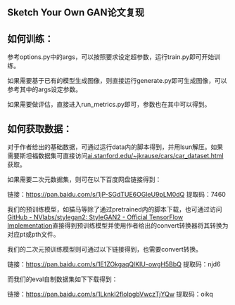 ## Sketch Your Own GAN论文复现
## 如何训练：

参考options.py中的args，可以按照要求设定超参数，运行train.py即可开始训练。

如果需要基于已有的模型生成图像，则直接运行generate.py即可生成图像，可以参考其中的args设定参数。

如果需要做评估，直接进入run_metrics.py即可，参数也在其中可以得到。



## 如何获取数据：

对于作者给出的基础数据，可通过运行data内的脚本得到，并用lsun解压。如果需要斯坦福数据集可直接访问[ai.stanford.edu/~jkrause/cars/car_dataset.html](http://ai.stanford.edu/~jkrause/cars/car_dataset.html)获取。

如果需要二次元数据集，则可在以下百度网盘链接得到：

链接：https://pan.baidu.com/s/1jP-SGdTUE6OGleU9pLM0dQ 
提取码：7460 

我们的预训练模型，如猫马等除了通过pretrained内的脚本下载，也可通过访问[GitHub - NVlabs/stylegan2: StyleGAN2 - Official TensorFlow Implementation](https://github.com/NVlabs/stylegan2)直接得到预训练模型并使用作者给出的convert转换器将其转换为对应pt或pth文件。

我们的二次元预训练模型则可通过以下链接得到，也需要convert转换。

链接：https://pan.baidu.com/s/1E1ZOkgaqQlKIU-owgH5BbQ 
提取码：njd6 

而我们的eval自制数据集如下下载得到：

链接：https://pan.baidu.com/s/1LknkI2flolpgbVwczTjYQw 
提取码：oikq 



